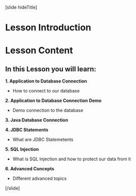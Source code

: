 [slide hideTitle]

# Lesson Introduction

# Lesson Content

## In this Lesson you will learn:

**1. Application to Database Connection**
- How to connect to our database

**2. Application to Database Connection Demo**
- Demo connection to the database

**3. Java Database Connection**

**4. JDBC Statements**
- What are JDBC Statemetents

**5. SQL Injection**
- What is SQL Injection and how to protect our data from it

**6. Advanced Concepts**
- Differеnt advanced topics


[/slide]

